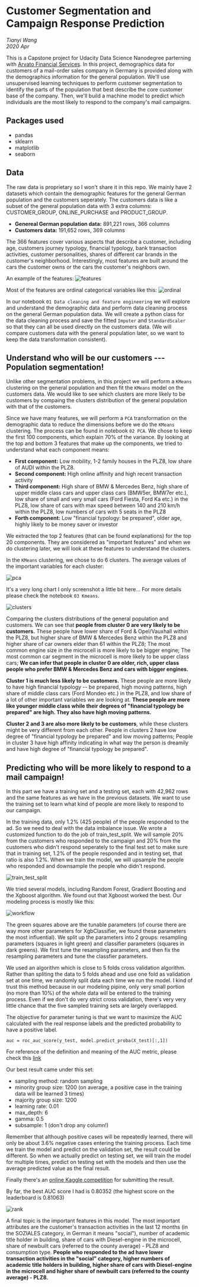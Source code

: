 # Customer Segmentation and Campaign Response Prediction
*Tianyi Wang*
<br>*2020 Apr*

This is a Capstone project for Udacity Data Science Nanodegree parterning with [Arvato Financial Services](https://finance.arvato.com/en-us/]). In this project, demographics data for customers of a mail-order sales company in Germany is provided along with the demographics information for the general population. We'll use unsupervised learning techniques to perform customer segmentation to identify the parts of the population that best describe the core customer base of the company. Then, we'll build a machine model to predict which individuals are the most likely to respond to the company's mail campaigns.

## Packages used

* pandas
* sklearn
* matplotlib
* seaborn

## Data

The raw data is proprietary so I won't share it in this repo. We mainly have 2 datasets which contain the demographic features for the general German population and the customers seperately. The customers data is like a subset of the general population data with 3 extra columns: CUSTOMER_GROUP, ONLINE_PURCHASE and PRODUCT_GROUP.

* **Genereal German population data:** 891,221 rows, 366 columns
* **Customers data:** 191,652 rows, 369 columns

The 366 features cover various aspects that describe a customer, including age, customers journey typology, financial typology, bank transaction activities, customer personalities, shares of different car brands in the customer's neighborhood. Interestingly, most features are built around the cars the customer owns or the cars the customer's neighbors own.

An example of the features:
![features](https://raw.githubusercontent.com/tianyiwangnova/2020_project__Customer_Segmentation_and_Campaign_Response_Prediction/master/screenshots/features.png)

Most of the features are ordinal categorical variables like this:
![ordinal](https://raw.githubusercontent.com/tianyiwangnova/2020_project__Customer_Segmentation_and_Campaign_Response_Prediction/master/screenshots/ordinal.png)

In our notebook `01 Data cleaning and feature engineering` we will explore and understand the demographic data and perform data cleaning process on the general German population data. We will create a python class for the data cleaning process and save the fitted `Imputer` and `StandardScaler` so that they can all be used directly on the customers data. (We will compare customers data with the general population later, so we want to keep the data transformation consistent).

## Understand who will be our customers --- Population segmentation!

Unlike other segmentation problems, in this project we will perform a `KMeans` clustering on the general population and then fit the `KMeans` model on the customers data.  We would like to see which clusters are more likely to be customers by compaing the clusters distribution of the general population with that of the customers.

Since we have many features, we will perform a `PCA` transformation on the demographic data to reduce the dimensions before we do the `KMeans` clustering. The process can be found in notebook `02 PCA`. We chose to keep the first 100 components, which explain 70% of the variance. By looking at the top and bottom 3 features that make up the components, we tried to understand what each component means:

* **First component:** Low mobility, 1-2 family houses in the PLZ8, low share of AUDI within the PLZ8.
* **Second component:** High online affinity and high recent transaction activity
* **Third component:** High share of BMW & Mercedes Benz, high share of upper middle class cars and upper class cars (BMW5er, BMW7er etc.), low share of small and very small cars (Ford Fiesta, Ford Ka etc.) in the PLZ8, low share of cars with max speed between 140 and 210 km/h within the PLZ8, low numbers of cars with 5 seats in the PLZ8
* **Forth component:** Low "financial typology: be prepared", older age, highly likely to be money saver or investor

We extracted the top 2 features (that can be found explanations) for the top 20 components. They are considered as "important features" and when we do clustering later, we will look at these features to understand the clusters.

In the `KMeans` clustering, we chose to do 6 clusters. The average values of the important variables for each cluster:

![pca](https://raw.githubusercontent.com/tianyiwangnova/2020_project__Customer_Segmentation_and_Campaign_Response_Prediction/master/screenshots/cluster_explanation.png)

It's a very long chart I only screenshot a little bit here... For more details please check the notebook `03 Kmeans`.

![clusters](https://raw.githubusercontent.com/tianyiwangnova/2020_project__Customer_Segmentation_and_Campaign_Response_Prediction/master/screenshots/cluster.png)

Comparing the clusters distributions of the general population and customers. We can see that **people from cluster  0 are very likely to be customers.** These people have lower share of Ford & Opel/Vauxhall within the PLZ8, but higher share of BMW & Mercedes Benz within the PLZ8 and higher share of car owners elder than 61 within the PLZ8; The most common engine size in the microcell is more likely to be bigger engine; The most common car segment in the microcell is more likely to be upper class cars; **We can infer that people in cluster 0 are older, rich, upper class people who prefer BMW & Mercedes Benz and cars with bigger engines.**


**Cluster 1 is much less likely to be customers.** These people are more likely to have high financial typology -- be prepared, high moving patterns, high share of middle class cars (Ford Mondeo etc.) in the PLZ8, and low share of a lot of other important variables we are looking at. **These people are more like younger middle class while their degrees of "financial typology be prepared" are high. They also have high moving patterns.**

**Cluster 2 and 3 are also more likely to be customers**, while these clusters might be very different from each other. People in clusters 2 have low degree of "financial typology be prepared" and low moving patterns; People in cluster 3 have high affinity indicating in what way the person is dreamily and have high degree of "financial typology be prepared".

## Predicting who will be more likely to respond to a mail campaign!

In this part we have a training set and a testing set, each with 42,962 rows and the same features as we have in the previous datasets. We want to use the training set to learn what kind of people are more likely to respond to our campaign.

In the training data, only 1.2% (425 people) of the people responded to the ad. So we need to deal with the data imbalance issue. We wrote a customized function to do the job of train_test_split. We will sample 20% from the customers who responded to the campaign and 20% from the customers who didn't respond seperately to the final test set to make sure that in training set, 1.2% of the people responded and in testing set, that ratio is also 1.2%. When we train the model, we will upsample the people who responded and downsample the people who didn't respond.

![train_test_split](https://raw.githubusercontent.com/tianyiwangnova/2020_project__Customer_Segmentation_and_Campaign_Response_Prediction/master/screenshots/train%20test%20split.png)

We tried several models, including Random Forest, Gradient Boosting and the Xgboost algorithm. We found out that Xgboost worked the best. Our modeling process is mostly like this:

![workflow](https://raw.githubusercontent.com/tianyiwangnova/2020_project__Customer_Segmentation_and_Campaign_Response_Prediction/master/screenshots/aproject.png)

The green squares above are the tunable parameters (of course there are way more other parameters for XgbClassifier, we found these parameters the most influential). We split up the parameters into 2 groups: resampling parameters (squares in light green) and classifier parameters (squares in dark greens). We first tune the resampling parameters, and then fix the resampling parameters and tune the classfier parameters.

We used an algorithm which is close to 5 folds cross validation algorithm. Rather than spliting the data to 5 folds ahead and use one fold as validation set at one time, we randomly split data each time we run the model. I kind of trust this method because in our modeling pipine, only very small portion (no more than 10%) of the whole data will be entered to the training process. Even if we don't do very strict cross validation, there's very very little chance that the five sampled training sets are largely overlapped.

The objective for parameter tuning is that we want to maximize the AUC calculated with the real response labels and the predicted probability to have a positive label.
```
auc = roc_auc_score(y_test, model.predict_proba(X_test)[:,1])
```
For reference of the definition and meaning of the AUC metric, please check this [link](https://developers.google.com/machine-learning/crash-course/classification/roc-and-auc)

Our best result came under this set:

* sampling method: random sampling
* minority group size: 1200 (on average, a positive case in the training data will be learned 3 times)
* majority group size: 1200
* learning rate: 0.01
* max_depth: 6
* gamma: 0.5
* subsample: 1 (don't drop any column!)

Remember that although positive cases will be repeatedly learned, there will only be about 3.6% negative cases entering the training process. Each time we train the model and predict on the validation set, the result could be different. So when we actually predict on testing set, we will train the model for multiple times, predict on testing set with the models and then use the average predicted value as the final result.

Finally there's an [online Kaggle competition](https://www.kaggle.com/c/udacity-arvato-identify-customers/overview) for submitting the result.

By far, the best AUC score I had is 0.80352 (the highest score on the leaderboard is 0.81063)

![rank](https://raw.githubusercontent.com/tianyiwangnova/2020_project__Customer_Segmentation_and_Campaign_Response_Prediction/master/screenshots/kaggle.png)

A final topic is the important features in this model. The most important attributes are the customer's transaction activities in the last 12 months (in the SOZIALES category, in German it means "social"), number of academic title holder in building, share of cars with Diesel-engine in the microcell, share of newbuilt cars (referred to the county average) - PLZ8 and consumption type. **People who responded to the ad have lower transaction activities in the "social" category, higher numbers of academic title holders in building, higher share of cars with Diesel-engine in the microcell and higher share of newbuilt cars (referred to the county average) - PLZ8.**
